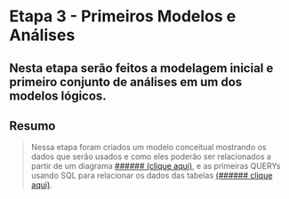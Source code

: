 # Etapa 3 - Primeiros Modelos e Análises

## Nesta etapa serão feitos a modelagem inicial e primeiro conjunto de análises em um dos modelos lógicos.

## Resumo
> Nessa etapa foram criados um modelo conceitual mostrando os dados que serão usados e como eles poderão ser relacionados a partir de um diagrama [###### (clique aqui)](./diagramas/relacionamentos.pdf), e as primeiras QUERYs usando SQL para relacionar os dados das tabelas [(###### clique aqui)]().
